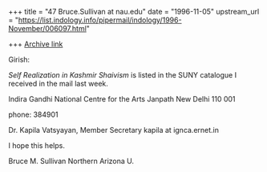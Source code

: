 +++
title = "47 Bruce.Sullivan at nau.edu"
date = "1996-11-05"
upstream_url = "https://list.indology.info/pipermail/indology/1996-November/006097.html"

+++
[Archive link](https://list.indology.info/pipermail/indology/1996-November/006097.html)

Girish:

_Self Realization in Kashmir Shaivism_ is listed in the SUNY catalogue I
received in the mail last week.

Indira Gandhi National Centre for the Arts
Janpath
New Delhi  110 001

phone:  384901

Dr. Kapila Vatsyayan, Member Secretary
	kapila at ignca.ernet.in

I hope this helps.

Bruce M. Sullivan
Northern Arizona U.





